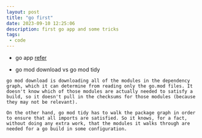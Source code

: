```yaml
---
layout: post
title: "go first"
date: 2023-09-10 12:25:06
description: first go app and some tricks 
tags:
 - code
---
```


- go app
[refer](https://hackersandslackers.com/create-your-first-golang-app/)

- go mod download vs go mod tidy

```
go mod download is downloading all of the modules in the dependency graph, which it can determine from reading only the go.mod files. It doesn't know which of those modules are actually needed to satisfy a build, so it doesn't pull in the checksums for those modules (because they may not be relevant).

On the other hand, go mod tidy has to walk the package graph in order to ensure that all imports are satisfied. So it knows, for a fact, without doing any extra work, that the modules it walks through are needed for a go build in some configuration.
```
